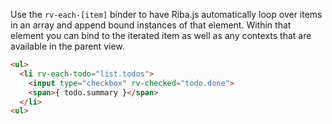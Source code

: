 Use the `rv-each-[item]` binder to have Riba.js automatically loop over items in an array and append bound instances of that element. Within that element you can bind to the iterated item as well as any contexts that are available in the parent view.

```html
<ul>
  <li rv-each-todo="list.todos">
    <input type="checkbox" rv-checked="todo.done">
    <span>{ todo.summary }</span>
  </li>
<ul>
```
